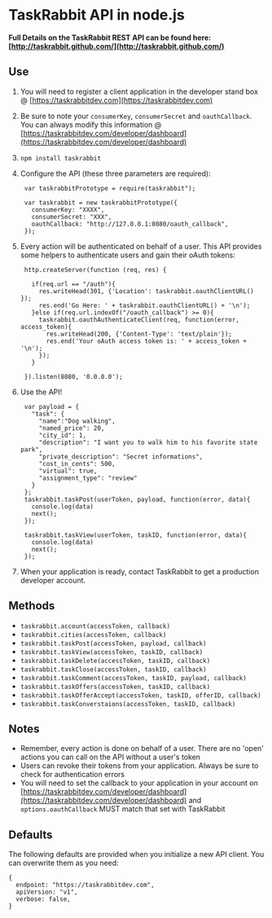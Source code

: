 # TaskRabbit API in node.js

**Full Details on the TaskRabbit REST API can be found here: [http://taskrabbit.github.com/](http://taskrabbit.github.com/)**

## Use

1. You will need to register a client application in the developer stand box @ [https://taskrabbitdev.com](https://taskrabbitdev.com)
2. Be sure to note your `consumerKey`, `consumerSecret` and `oauthCallback`.  You can always modify this information @ [https://taskrabbitdev.com/developer/dashboard](https://taskrabbitdev.com/developer/dashboard)
3. `npm install taskrabbit`
4. Configure the API (these three parameters are required): 

		var taskrabbitPrototype = require(taskrabbit");
		
		var taskrabbit = new taskrabbitPrototype({
		  consumerKey: "XXXX",
		  consumerSecret: "XXX",
		  oauthCallback: "http://127.0.0.1:8080/oauth_callback",
		});
		
5. Every action will be authenticated on behalf of a user.  This API provides some helpers to authenticate users and gain their oAuth tokens:

		http.createServer(function (req, res) {
		
		  if(req.url == "/auth"){
			res.writeHead(301, {'Location': taskrabbit.oauthClientURL() });
		    res.end('Go Here: ' + taskrabbit.oauthClientURL() + '\n');
		  }else if(req.url.indexOf("/oauth_callback") >= 0){
		    taskrabbit.oauthAuthenticateClient(req, function(error, access_token){
		      res.writeHead(200, {'Content-Type': 'text/plain'});
		      res.end('Your oAuth access token is: ' + access_token + '\n');
		    });
		  }
		  
		}).listen(8080, '0.0.0.0');

6. Use the API!

		var payload = {
		  "task": {
		    "name":"Dog walking",
		    "named_price": 20, 
		    "city_id": 1,
		    "description": "I want you to walk him to his favorite state park",
		    "private_description": "Secret informations",
		    "cost_in_cents": 500,
		    "virtual": true,
		    "assignment_type": "review"
		  }
		};
		taskrabbit.taskPost(userToken, payload, function(error, data){
		  console.log(data)
		  next();
		});
		
		taskrabbit.taskView(userToken, taskID, function(error, data){
		  console.log(data)
		  next();
		});

7. When your application is ready, contact TaskRabbit to get a production developer account.

## Methods

- `taskrabbit.account(accessToken, callback)`
- `taskrabbit.cities(accessToken, callback)`
- `taskrabbit.taskPost(accessToken, payload, callback)`
- `taskrabbit.taskView(accessToken, taskID, callback)`
- `taskrabbit.taskDelete(accessToken, taskID, callback)`
- `taskrabbit.taskClose(accessToken, taskID, callback)`
- `taskrabbit.taskComment(accessToken, taskID, payload, callback)`
- `taskrabbit.taskOffers(accessToken, taskID, callback)`
- `taskrabbit.taskOfferAccept(accessToken, taskID, offerID, callback)`
- `taskrabbit.taskConverstaions(accessToken, taskID, callback)`

## Notes

- Remember, every action is done on behalf of a user.  There are no 'open' actions you can call on the API without a user's token
- Users can revoke their tokens from your application.  Always be sure to check for authentication errors
- You will need to set the callback to your application in your account on [https://taskrabbitdev.com/developer/dashboard](https://taskrabbitdev.com/developer/dashboard) and `options.oauthCallback` MUST match that set with TaskRabbit

## Defaults

The following defaults are provided when you initialize a new API client.  You can overwrite them as you need:

	{
	  endpoint: "https://taskrabbitdev.com",
	  apiVersion: "v1",
	  verbose: false,
	}